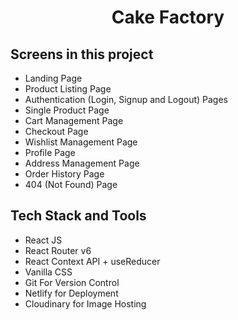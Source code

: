 <div align="center">
  <h1>Cake Factory</h1>
 </div>


## Screens in this project
- Landing Page
- Product Listing Page
- Authentication (Login, Signup and Logout) Pages
- Single Product Page
- Cart Management Page
- Checkout Page
- Wishlist Management Page
- Profile Page
- Address Management Page
- Order History Page
- 404 (Not Found) Page


## Tech Stack and Tools
- React JS
- React Router v6
- React Context API + useReducer
- Vanilla CSS 
- Git For Version Control
- Netlify for Deployment
- Cloudinary for Image Hosting
